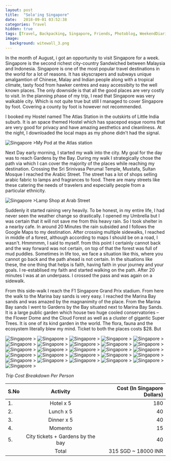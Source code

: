 ```yaml
---
layout: post
title:  "Solo'ing Singapore"
date:   2018-09-01 03:52:38
categories: Travel
hidden: true
tags: [Travel, Backpacking, Singapore, Friends, Photoblog, WeekendDiaries]
image:
  background: witewall_3.png
---
```


In the month of August, i got an opportunity to visit Singapore for a week. Singapore is the second richest city-country Sandwiched between Malaysia and Indonesia.
Singapore is one of the most popular travel destinations in the world for a lot of reasons. It has skyscrapers and subways unique amalgamtion of Chinese, Malay and Indian people along with a tropical climate, tasty food from hawker centres and easy accessibity to the well known places. The only downside is that all the good places are very costly to visit.
In the planning phase of my trip, I read that Singapore was very walkable city. Which is not quite true but still I managed to cover Singapore by foot. Covering a county by foot is however not recommended.

I booked my Hostel named The Atlas Station in the outskirts of Little India suburb. It is an space themed Hostel which has spacepod esque rooms that are very good for privacy and have amazing aesthetics and cleanliness. At the night, I downloaded the local maps as my phone didn't had the signal.


<img src="https://i.imgur.com/3tbzmmC.jpg" alt="Singapore">
>My Pod at the Atlas station


Next Day early morning, I started my walk into the city. My goal for the day was to reach Gardens by the Bay. During my walk I strategically chose the path via which I can cover the majority of the places while reaching my destination. Crossing the Sri Srinivasa Perumal Temple, Mustafa, Sultan Mosque I reached the Arabic Street. The street has a lot of shops selling arabic fabric to lamps and fragrances to food. There are many streets like these catering the needs of travelers and especially people from a particular ethnicity.

<img src="https://i.imgur.com/P78GAoI.jpg" alt="Singapore">
>Lamp Shop at Arab Street

Suddenly it started raining very heavily. To be honest, in my entire life, I had never seen the weather change so drastically. I opened my Umbrella but I was certain that it will not save me from this heavy rain. So I took shelter in a nearby cafe. In around 20 Minutes the rain subsided and I follows the Google Maps to my destination. After crossing multiple sidewalks, I reached in middle of a forest, although according to maps I should be on a road, I wasn't. Hmmmmm, I said to myself. from this point I certainly cannot back and the way forward was not certain, on top of that the forest was full of mud puddles. Sometimes in life too, we face a situation like this, where you cannot go back and the path ahead is not certain. In the situations like these, the one thing that helps is faith, having faith in your journey and your goals. I re-establised my faith and started walking on the path. After 20 minutes I was at an underpass. I crossed the pass and was again on a sidewalk.

From this side-walk I reach the F1 Singapore Grand Prix stadium. From here the walk to the Marina bay sands is very easy. I reached the Marina Bay sands and was amazed by the magnanimity of the place. From the Marina Bay sands I went to Gardens by the Bay situated next to Marina Bay Sands. It is a large public garden which house two huge cooled conservatories – the Flower Dome and the Cloud Forest as well as a cluster of gigantic Super Trees. It is one of its kind garden in the world. The flora, fauna and the ecosystem literally blew my mind. Ticket to both the places costs $28. But




<img src="https://i.imgur.com/I6BPw3x.jpg" alt="Singapore">
>

<img src="https://i.imgur.com/M4vCP3R.jpg" alt="Singapore">
>

<img src="https://i.imgur.com/IckxUpK.jpg" alt="Singapore">
>

<img src="https://i.imgur.com/MK94yAW.jpg" alt="Singapore">
>

<img src="https://i.imgur.com/ruUD8Z3.jpg" alt="Singapore">
>

<img src="https://i.imgur.com/rowzyQ4.jpg" alt="Singapore">
>

<img src="https://i.imgur.com/y9vj6BM.jpg" alt="Singapore">
>

<img src="https://i.imgur.com/DqcQnGS.jpg" alt="Singapore">
>

<img src="https://i.imgur.com/VsJyLZT.jpg" alt="Singapore">
>

<img src="https://i.imgur.com/y6aouxL.jpg" alt="Singapore">
>

<img src="https://i.imgur.com/zL06eDD.jpg" alt="Singapore">
>

<img src="https://i.imgur.com/U7SSaov.jpg" alt="Singapore">
>

<img src="https://i.imgur.com/AL8z2ug.jpg" alt="Singapore">
>

<img src="https://i.imgur.com/S2LQsPR.jpg" alt="Singapore">
>

<img src="https://i.imgur.com/5LJt51p.jpg" alt="Singapore">
>

<img src="https://i.imgur.com/5QCg0sA.jpg" alt="Singapore">
>

<img src="https://i.imgur.com/24uGJCi.jpg" alt="Singapore">
>

<img src="https://i.imgur.com/7LJPwJv.jpg" alt="Singapore">
>

<img src="https://i.imgur.com/54L42wO.jpg" alt="Singapore">
>

<img src="https://i.imgur.com/RDkJcBV.jpg" alt="Singapore">
>

<img src="https://i.imgur.com/38Z1t5z.jpg" alt="Singapore">
>

<img src="https://i.imgur.com/oV4vHuD.jpg" alt="Singapore">
>

<img src="https://i.imgur.com/FN1jWUR.jpg" alt="Singapore">
>

<img src="https://i.imgur.com/mt7tXTa.jpg" alt="Singapore">
>

<img src="https://i.imgur.com/ULS7dY6.jpg" alt="Singapore">
>

<img src="https://i.imgur.com/SLOJ2aI.jpg" alt="Singapore">
>

*Trip Cost Breakdown Per Person*

| S.No | Activity|Cost (In Singapore Dollars) |
|:----------|:----------:|-:|
| 1.      | Hotel x 5     |180|
| 2.      | Lunch x 5      |40|
| 3.      | Dinner x 5     |40|
| 4.      | Momento      |15|
| 5.      | City tickets + Gardens by the bay     |40|
||Total| 315 SGD  ~ 18000 INR|
